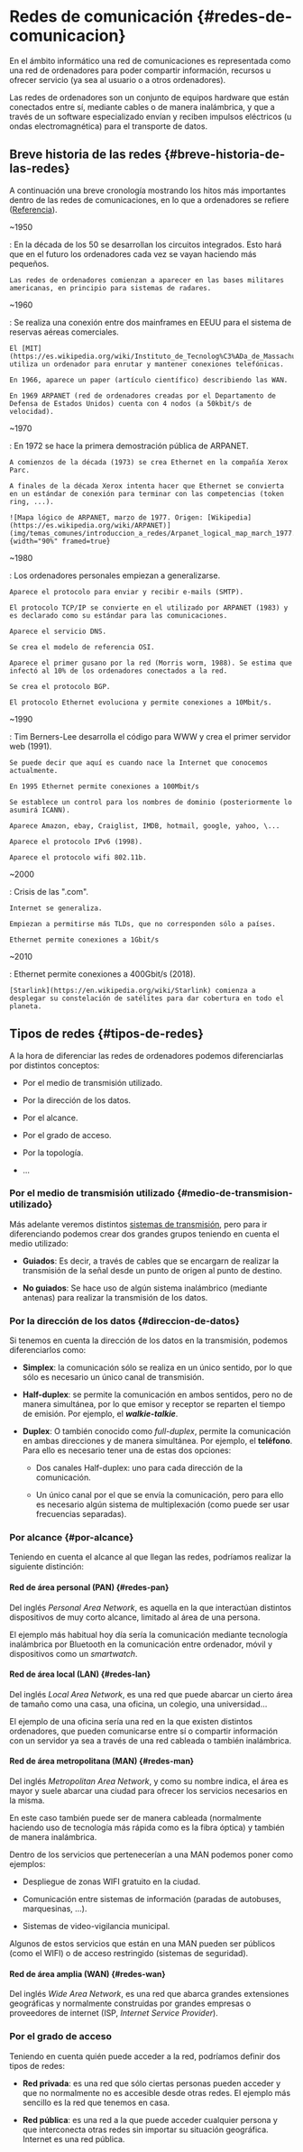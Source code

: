 
# Redes de comunicación {#redes-de-comunicacion}

En el ámbito informático una red de comunicaciones es representada como una red de ordenadores para poder compartir información, recursos u ofrecer servicio (ya sea al usuario o a otros ordenadores).

Las redes de ordenadores son un conjunto de equipos hardware que están conectados entre sí, mediante cables o de manera inalámbrica, y que a través de un software especializado envían y reciben impulsos eléctricos (u ondas electromagnética) para el transporte de datos.

## Breve historia de las redes {#breve-historia-de-las-redes}

A continuación una breve cronología mostrando los hitos más importantes dentro de las redes de comunicaciones, en lo que a ordenadores se refiere ([Referencia](https://en.wikipedia.org/wiki/Computer_network)).

\~1950

:   En la década de los 50 se desarrollan los circuitos integrados. Esto hará que en el futuro los ordenadores cada vez se vayan haciendo más pequeños.

    Las redes de ordenadores comienzan a aparecer en las bases militares americanas, en principio para sistemas de radares.

\~1960

:   Se realiza una conexión entre dos mainframes en EEUU para el sistema de reservas aéreas comerciales.

    El [MIT](https://es.wikipedia.org/wiki/Instituto_de_Tecnolog%C3%ADa_de_Massachusetts) utiliza un ordenador para enrutar y mantener conexiones telefónicas.

    En 1966, aparece un paper (artículo científico) describiendo las WAN.

    En 1969 ARPANET (red de ordenadores creadas por el Departamento de Defensa de Estados Unidos) cuenta con 4 nodos (a 50kbit/s de velocidad).

\~1970

:   En 1972 se hace la primera demostración pública de ARPANET.

    A comienzos de la década (1973) se crea Ethernet en la compañía Xerox Parc.

    A finales de la década Xerox intenta hacer que Ethernet se convierta en un estándar de conexión para terminar con las competencias (token ring, ...).

    ![Mapa lógico de ARPANET, marzo de 1977. Origen: [Wikipedia](https://es.wikipedia.org/wiki/ARPANET)](img/temas_comunes/introduccion_a_redes/Arpanet_logical_map_march_1977.png){width="90%" framed=true}


\~1980

:   Los ordenadores personales empiezan a generalizarse.

    Aparece el protocolo para enviar y recibir e-mails (SMTP).

    El protocolo TCP/IP se convierte en el utilizado por ARPANET (1983) y es declarado como su estándar para las comunicaciones.

    Aparece el servicio DNS.

    Se crea el modelo de referencia OSI.

    Aparece el primer gusano por la red (Morris worm, 1988). Se estima que infectó al 10% de los ordenadores conectados a la red.

    Se crea el protocolo BGP.

    El protocolo Ethernet evoluciona y permite conexiones a 10Mbit/s.

\~1990

:   Tim Berners-Lee desarrolla el código para WWW y crea el primer servidor web (1991).

    Se puede decir que aquí es cuando nace la Internet que conocemos actualmente.

    En 1995 Ethernet permite conexiones a 100Mbit/s

    Se establece un control para los nombres de dominio (posteriormente lo asumirá ICANN).

    Aparece Amazon, ebay, Craiglist, IMDB, hotmail, google, yahoo, \...

    Aparece el protocolo IPv6 (1998).

    Aparece el protocolo wifi 802.11b.

\~2000

:   Crisis de las ".com".

    Internet se generaliza.

    Empiezan a permitirse más TLDs, que no corresponden sólo a países.

    Ethernet permite conexiones a 1Gbit/s

\~2010

:   Ethernet permite conexiones a 400Gbit/s (2018).

    [Starlink](https://en.wikipedia.org/wiki/Starlink) comienza a desplegar su constelación de satélites para dar cobertura en todo el planeta.

## Tipos de redes {#tipos-de-redes}

A la hora de diferenciar las redes de ordenadores podemos diferenciarlas por distintos conceptos:

-   Por el medio de transmisión utilizado.

-   Por la dirección de los datos.

-   Por el alcance.

-   Por el grado de acceso.

-   Por la topología.

-   \...

### Por el medio de transmisión utilizado {#medio-de-transmision-utilizado}

Más adelante veremos distintos [sistemas de transmisión](#sistemas_transmision), pero para ir diferenciando podemos crear dos grandes grupos teniendo en cuenta el medio utilizado:

-   **Guiados**: Es decir, a través de cables que se encargarn de realizar la transmisión de la señal desde un punto de origen al punto de destino.

-   **No guiados**: Se hace uso de algún sistema inalámbrico (mediante antenas) para realizar la transmisión de los datos.

### Por la dirección de los datos {#direccion-de-datos}

Si tenemos en cuenta la dirección de los datos en la transmisión, podemos diferenciarlos como:

-   **Simplex**: la comunicación sólo se realiza en un único sentido, por lo que sólo es necesario un único canal de transmisión.

-   **Half-duplex**: se permite la comunicación en ambos sentidos, pero no de manera simultánea, por lo que emisor y receptor se reparten el tiempo de emisión. Por ejemplo, el ***walkie-talkie***.

-   **Duplex**: O también conocido como *full-duplex*, permite la comunicación en ambas direcciones y de manera simultánea. Por ejemplo, el **teléfono**. Para ello es necesario tener una de estas dos opciones:

    -   Dos canales Half-duplex: uno para cada dirección de la comunicación.

    -   Un único canal por el que se envía la comunicación, pero para ello es necesario algún sistema de multiplexación (como puede ser usar frecuencias separadas).

### Por alcance {#por-alcance}

Teniendo en cuenta el alcance al que llegan las redes, podríamos realizar la siguiente distinción:

#### Red de área personal (PAN) {#redes-pan}

Del inglés *Personal Area Network*, es aquella en la que interactúan distintos dispositivos de muy corto alcance, limitado al área de una persona.

El ejemplo más habitual hoy día sería la comunicación mediante tecnología inalámbrica por Bluetooth en la comunicación entre ordenador, móvil y dispositivos como un *smartwatch*.

#### Red de área local (LAN) {#redes-lan}

Del inglés *Local Area Network*, es una red que puede abarcar un cierto área de tamaño como una casa, una oficina, un colegio, una universidad\...

El ejemplo de una oficina sería una red en la que existen distintos ordenadores, que pueden comunicarse entre sí o compartir información con un servidor ya sea a través de una red cableada o también inalámbrica.

#### Red de área metropolitana (MAN) {#redes-man}

Del inglés *Metropolitan Area Network*, y como su nombre indica, el área es mayor y suele abarcar una ciudad para ofrecer los servicios necesarios en la misma.

En este caso también puede ser de manera cableada (normalmente haciendo uso de tecnología más rápida como es la fibra óptica) y también de manera inalámbrica.

Dentro de los servicios que pertenecerían a una MAN podemos poner como ejemplos:

-   Despliegue de zonas WIFI gratuito en la ciudad.

-   Comunicación entre sistemas de información (paradas de autobuses, marquesinas, \...).

-   Sistemas de video-vigilancia municipal.

Algunos de estos servicios que están en una MAN pueden ser públicos (como el WIFI) o de acceso restringido (sistemas de seguridad).

#### Red de área amplia (WAN) {#redes-wan}

Del inglés *Wide Area Network*, es una red que abarca grandes extensiones geográficas y normalmente construidas por grandes empresas o proveedores de internet (ISP, *Internet Service Provider*).

### Por el grado de acceso

Teniendo en cuenta quién puede acceder a la red, podríamos definir dos tipos de redes:

-   **Red privada**: es una red que sólo ciertas personas pueden acceder y que no normalmente no es accesible desde otras redes. El ejemplo más sencillo es la red que tenemos en casa.

-   **Red pública**: es una red a la que puede acceder cualquier persona y que interconecta otras redes sin importar su situación geográfica. Internet es una red pública.
